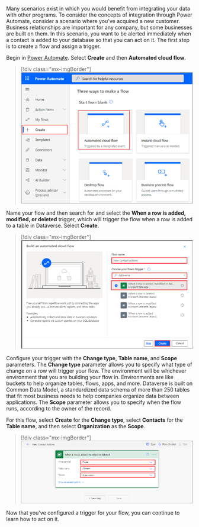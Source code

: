 Many scenarios exist in which you would benefit from integrating your data with other programs. To consider the concepts of integration through Power Automate, consider a scenario where you've acquired a new customer. Business relationships are important for any company, but some businesses are built on them. In this scenario, you want to be alerted immediately when a contact is added to your database so that you can act on it. The first step is to create a flow and assign a trigger.

Begin in [Power Automate](http://www.powerautomate.com/?azure-portal=true). Select **Create** and then **Automated cloud flow**.

> [!div class="mx-imgBorder"]
> [![Screenshot of Power Automate with Create selected and Automated cloud flow highlighted.](../media/1-automated-cloud-flow.png)](../media/1-automated-cloud-flow.png#lightbox)

Name your flow and then search for and select the **When a row is added, modified, or deleted** trigger, which will trigger the flow when a row is added to a table in Dataverse. Select **Create**.

> [!div class="mx-imgBorder"]
> [![Screenshot of the Build an automated cloud flow dialog box.](../media/2-name-flow.png)](../media/2-name-flow.png#lightbox)

Configure your trigger with the **Change type**, **Table name**, and **Scope** parameters. The **Change type** parameter allows you to specify what type of change on a row will trigger your flow. The environment will be whichever environment that you are building your flow in. Environments are like buckets to help organize tables, flows, apps, and more. Dataverse is built on Common Data Model, a standardized data schema of more than 250 tables that fit most business needs to help companies organize data between applications. The **Scope** parameter allows you to specify when the flow runs, according to the owner of the record. 

For this flow, select **Create** for the **Change type**, select **Contacts** for the **Table name**, and then select **Organization** as the **Scope**.

> [!div class="mx-imgBorder"]
> [![Screenshot of the When a row is added, modified, or deleted trigger dialog box.](../media/3-trigger-configuration.png)](../media/3-trigger-configuration.png#lightbox)

Now that you've configured a trigger for your flow, you can continue to learn how to act on it.
